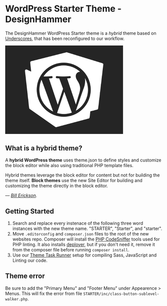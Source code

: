 # WordPress Starter Theme - DesignHammer

The DesignHammer WordPress Starter theme is a _hybrid_ theme based on [Underscores](https://underscores.me/), that has been reconfigured to our workflow.

<img src="STARTER/screenshot.png" alt="[DesignHammer WordPress Theme Screen Shot" style="width:75%;" />

## What is a hybrid theme?

A **hybrid WordPress theme** uses theme.json to define styles and customize the block editor while also using traditional PHP template files.

Hybrid themes leverage the block editor for content but not for building the theme itself. **Block themes** use the new Site Editor for building and customizing the theme directly in the block editor.

_— [Bill Erickson](https://www.billerickson.net/)._


## Getting Started

1. Search and replace every instenace of the following three word instances with the new theme name. "STARTER", "Starter", and "starter".
2. Move `.editorconfig` and `composer.json` files to the root of the new websites repo. Composer will install the [PHP CodeSniffer](https://github.com/PHPCSStandards/PHP_CodeSniffer/) tools used for PHP linting. It also installs [deployer](https://deployer.org/), but if you don't need it, remove it from the composer file before running `composer install`.
3. Use our [Theme Task Runner](https://github.com/designhammer/theme-task-runner) setup for compiling Sass, JavaScript and Linting our code.

## Theme error

Be sure to add the "Primary Menu" and "Footer Menu" under Appearence > Menus. This will fix the error from file `STARTER/inc/class-button-sublevel-walker.php`.
